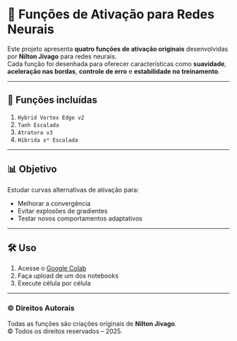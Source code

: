# 🧠 Funções de Ativação para Redes Neurais

Este projeto apresenta **quatro funções de ativação originais** desenvolvidas por **Nilton Jivago** para redes neurais.  
Cada função foi desenhada para oferecer características como **suavidade**, **aceleração nas bordas**, **controle de erro** e **estabilidade no treinamento**.

---

## 📂 Funções incluídas

1. `Hybrid Vortex Edge v2`
2. `Tanh Escalada`
3. `Atratora v3`
4. `Híbrida x⁴ Escalada`

---

## 📊 Objetivo

Estudar curvas alternativas de ativação para:

- Melhorar a convergência
- Evitar explosões de gradientes
- Testar novos comportamentos adaptativos

---

## 🛠️ Uso

1. Acesse o [Google Colab](https://colab.research.google.com)
2. Faça upload de um dos notebooks
3. Execute célula por célula

---

### © Direitos Autorais

Todas as funções são criações originais de **Nilton Jivago**.  
© Todos os direitos reservados – 2025.
